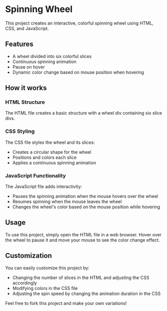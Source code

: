# Spinning Wheel

This project creates an interactive, colorful spinning wheel using HTML, CSS, and JavaScript.

## Features

- A wheel divided into six colorful slices
- Continuous spinning animation
- Pause on hover
- Dynamic color change based on mouse position when hovering

## How it works

### HTML Structure
The HTML file creates a basic structure with a wheel div containing six slice divs.

### CSS Styling
The CSS file styles the wheel and its slices:
- Creates a circular shape for the wheel
- Positions and colors each slice
- Applies a continuous spinning animation

### JavaScript Functionality
The JavaScript file adds interactivity:
- Pauses the spinning animation when the mouse hovers over the wheel
- Resumes spinning when the mouse leaves the wheel
- Changes the wheel's color based on the mouse position while hovering

## Usage

To use this project, simply open the HTML file in a web browser. Hover over the wheel to pause it and move your mouse to see the color change effect.

## Customization

You can easily customize this project by:
- Changing the number of slices in the HTML and adjusting the CSS accordingly
- Modifying colors in the CSS file
- Adjusting the spin speed by changing the animation duration in the CSS

Feel free to fork this project and make your own variations!
